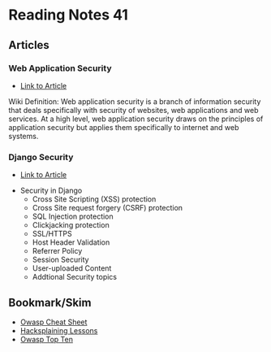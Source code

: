 # Reading Notes 41  

## Articles  

### Web Application Security  
* [Link to Article](https://en.wikipedia.org/wiki/Web_application_security)  

Wiki Definition: Web application security is a branch of information security that deals specifically with security of websites, web applications and web services. At a high level, web application security draws on the principles of application security but applies them specifically to internet and web systems.  

### Django Security  
* [Link to Article](https://docs.djangoproject.com/en/3.0/topics/security/)  

- Security in Django  
    - Cross Site Scripting (XSS) protection  
    - Cross Site request forgery (CSRF) protection  
    - SQL Injection protection  
    - Clickjacking protection  
    - SSL/HTTPS  
    - Host Header Validation  
    - Referrer Policy  
    - Session Security  
    - User-uploaded Content  
    - Addtional Security topics  

## Bookmark/Skim
* [Owasp Cheat Sheet](https://cheatsheetseries.owasp.org/)  
* [Hacksplaining Lessons](https://www.hacksplaining.com/lessons)  
* [Owasp Top Ten](https://owasp.org/www-project-top-ten/)  